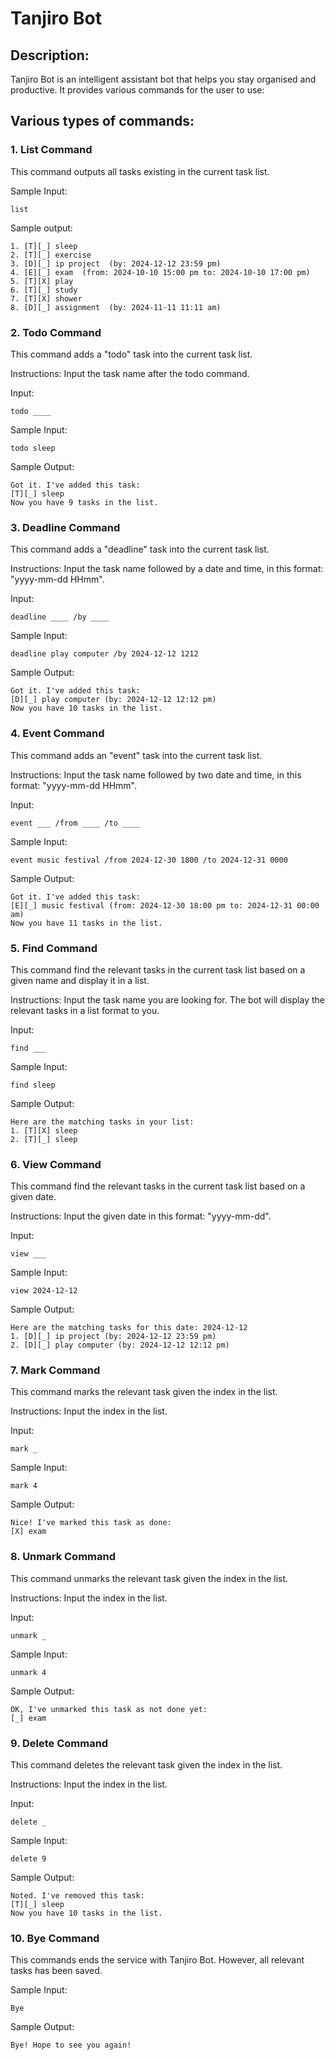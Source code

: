 # Tanjiro Bot 
## Description:
Tanjiro Bot is an intelligent assistant bot that helps you stay organised and productive. It provides various commands for the user to use:
## Various types of commands:

### 1. List Command
This command outputs all tasks existing in the current task list.

Sample Input:
```agsl
list
```
Sample output:
```
1. [T][_] sleep
2. [T][_] exercise
3. [D][_] ip project  (by: 2024-12-12 23:59 pm)
4. [E][_] exam  (from: 2024-10-10 15:00 pm to: 2024-10-10 17:00 pm)
5. [T][X] play
6. [T][_] study
7. [T][X] shower
8. [D][_] assignment  (by: 2024-11-11 11:11 am)
```
### 2. Todo Command
This command adds a "todo" task into the current task list.

Instructions: Input the task name after the todo command.

Input:
```
todo ____
```
Sample Input:
```
todo sleep
```
Sample Output:
```
Got it. I've added this task:
[T][_] sleep
Now you have 9 tasks in the list.
```
### 3. Deadline Command
This command adds a "deadline" task into the current task list.

Instructions: Input the task name followed by a date and time, in this format: "yyyy-mm-dd HHmm".

Input:
```
deadline ____ /by ____
```
Sample Input:
```
deadline play computer /by 2024-12-12 1212
```
Sample Output:
```
Got it. I've added this task:
[D][_] play computer (by: 2024-12-12 12:12 pm)
Now you have 10 tasks in the list.
```

### 4. Event Command
This command adds an "event" task into the current task list.

Instructions: Input the task name followed by two date and time, in this format: "yyyy-mm-dd HHmm".

Input:
```
event ___ /from ____ /to ____
```

Sample Input:
```
event music festival /from 2024-12-30 1800 /to 2024-12-31 0000
```

Sample Output:
```
Got it. I've added this task:
[E][_] music festival (from: 2024-12-30 18:00 pm to: 2024-12-31 00:00 am)
Now you have 11 tasks in the list.
```

### 5. Find Command
This command find the relevant tasks in the current task list based on a given name and display it in a list.

Instructions: Input the task name you are looking for. The bot will display the relevant tasks in a list format to you.

Input:
```
find ___
```
Sample Input:
```
find sleep
```
Sample Output:
```
Here are the matching tasks in your list:
1. [T][X] sleep
2. [T][_] sleep
```

### 6. View Command
This command find the relevant tasks in the current task list based on a given date.

Instructions: Input the given date in this format: "yyyy-mm-dd".

Input:
```
view ___
```
Sample Input:
```
view 2024-12-12
```
Sample Output:
```
Here are the matching tasks for this date: 2024-12-12
1. [D][_] ip project (by: 2024-12-12 23:59 pm)
2. [D][_] play computer (by: 2024-12-12 12:12 pm)
```

### 7. Mark Command
This command marks the relevant task given the index in the list.

Instructions: Input the index in the list.

Input:
```
mark _
```
Sample Input:
```
mark 4
```
Sample Output:
```
Nice! I've marked this task as done:
[X] exam
```

### 8. Unmark Command
This command unmarks the relevant task given the index in the list.

Instructions: Input the index in the list.

Input:
```
unmark _
```
Sample Input:
```
unmark 4
```
Sample Output:
```
OK, I've unmarked this task as not done yet:
[_] exam
```

### 9. Delete Command
This command deletes the relevant task given the index in the list.

Instructions: Input the index in the list.

Input:
```
delete _
```
Sample Input:
```
delete 9
```
Sample Output:
```
Noted. I've removed this task:
[T][_] sleep
Now you have 10 tasks in the list.
```

### 10. Bye Command
This commands ends the service with Tanjiro Bot. However, all relevant tasks has been saved.

Sample Input:
```
Bye
```
Sample Output:
```
Bye! Hope to see you again!
```
